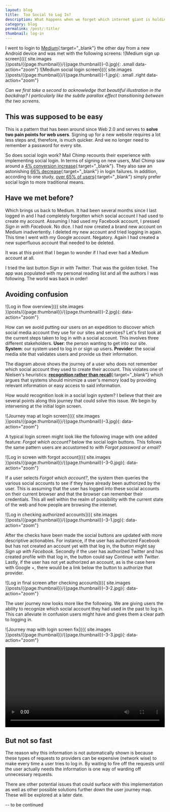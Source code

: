 ```yaml
---
layout: blog
title:  Too Social to Log In?
description: What happens when we forget which internet giant is holding our password
category: blog
permalink: /post/:title/
thumbnail: log-in
---
```



I went to login to [Medium](https://medium.com/){:target="_blank"} the other day from a new Android device and was met with the following screens:
![Medium sign up screen]({{ site.images }}posts/{{page.thumbnail}}/{{page.thumbnail}}-0.jpg){: .small data-action="zoom"}
![Medium social login screen]({{ site.images }}posts/{{page.thumbnail}}/{{page.thumbnail}}-1.jpg){: .small .right data-action="zoom"}

_Can we first take a second to acknowledge that beautiful illustration in the backdrop? I particularly like the subtle 
parallax effect transitioning between the two screens._ 
 
## This was supposed to be easy

This is a pattern that has been around since Web 2.0 and serves to **solve two pain points for web users**. 
Signing up for a new website requires a lot less steps and, therefore, is much quicker. And we no longer need to remember a password for every site.

So does social login work? Mail Chimp recounts their experience with implementing social login. 
In terms of signing on new users, Mail Chimp saw around a [4% conversion increase](https://blog.mailchimp.com/social-login-buttons-arent-worth-it/){:target="_blank"}. 
They also saw an astonishing [66% decrease](https://blog.mailchimp.com/social-login-buttons-arent-worth-it/){:target="_blank"} 
in login failures.
In addition, according to one study, [over 65% of users](http://www1.janrain.com/rs/janrain/images/Industry-Research-Value-of-Social-Login-2013.pdf){:target="_blank"}
simply prefer social login to more traditional means. 

## Have we met before?

Which brings us back to Medium. It had been several months since I last logged in and I had completely forgotten which
social account I had used to create my account. Assuming I had used my Facebook account, I pressed _Sign in with Facebook_.
No dice. I had now created a brand new account on Medium inadvertently. I deleted my new account and tried logging in again.
This time I went with my Google account. Negatory. Again I had created a new superfluous account that needed to be deleted.

It was at this point that I began to wonder if I had ever had a Medium account at all. 

I tried the last button _Sign in with Twitter_. That was the golden ticket. The app was populated with my personal reading list
and all the authors I was following. The world was back in order!

## Avoiding confusion

![Log in flow overview]({{ site.images }}posts/{{page.thumbnail}}/{{page.thumbnail}}-2.jpg){: data-action="zoom"}

How can we avoid putting our users on an expedition to discover which social media account they use for our sites and services?
Let's first look at the current steps taken to log in with a social account. This involves three different stakeholders.
**User**: the person wanting to get into our site. **System**: our system used to log in or sign up users. 
**Provider**: the social media site that validates users and provide us their information.

The diagram above shows the journey of a user who does not remember which social account they used to create their account.
This violates one of Nielsen's heuristics: [**recognition rather than recall**](https://www.nngroup.com/articles/recognition-and-recall/){:target="_blank"}
which argues that systems should minimize a user's memory load by providing relevant information or easy access to said information.

How would recognition look in a social login system? I believe that their are several points along this journey that could solve this issue. We begin by intervening at the initial login screen.

![Journey map at login screen]({{ site.images }}posts/{{page.thumbnail}}/{{page.thumbnail}}-3.jpg){: data-action="zoom"}

A typical login screen might look like the following image with one added feature: _Forgot which account?_ below the social login buttons.
This follows the same pattern users are accustomed to with _Forgot password or email?_ 


![Log in screen with forgot account]({{ site.images }}posts/{{page.thumbnail}}/{{page.thumbnail}}-3-0.jpg){: data-action="zoom"}

If a user selects _Forgot which account?_, the system then queries the various social accounts to see if they have already been
authorized by the user. This is assuming that the user has logged into these social accounts on their current browser and that the
browser can remember their credentials. This all well within the realm of possibility with the current state of the web and how
people are browsing the internet.

![Log in checking authorized accounts]({{ site.images }}posts/{{page.thumbnail}}/{{page.thumbnail}}-3-1.jpg){: data-action="zoom"}

After the checks have been made the social buttons are updated with more descriptive actionables. For instance, if the user
has authorized Facebook but has not created an account yet with that log in, the button might say _Sign up with Facebook_.
Secondly if the user has authorized Twitter and has created profile with that log in, the button could say _Continue with Twitter_.
Lastly, if the user has not yet authorized an account, as is the case here with Google +, there would be a link below the button
to authorize that provider. 

![Log in final screen after checking accounts]({{ site.images }}posts/{{page.thumbnail}}/{{page.thumbnail}}-3-2.jpg){: data-action="zoom"}

The user journey now looks more like the following. We are giving users the ability to recognize which social account they had used
in the past to log in. This can alleviate in confusion users might have and gives them a clear path to logging in.

![Journey map with login screen fix]({{ site.images }}posts/{{page.thumbnail}}/{{page.thumbnail}}-3-3.jpg){: data-action="zoom"}

<video width="100%" height="auto" controls preload autoplay loop>
  <source src="{{site.images}}posts/{{page.thumbnail}}/{{page.thumbnail}}.mp4" type="video/mp4">
Your browser does not support the video tag.
</video>


## But not so fast

The reason why this information is not automatically shown is because these types of requests to providers can be expensive (network wise)
to make every time a user tries to log in. By waiting to fire off the requests until the user actually needs the information 
is one way of warding off unnecessary requests.

There are other potential issues that could surface with this implementation as well as other possible solutions further down the user
journey map. These will be explored at a later date.

-- to be continued 
